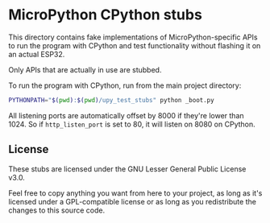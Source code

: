 # MicroPython CPython stubs

This directory contains fake implementations of MicroPython-specific APIs to run the program with CPython and test
functionality without flashing it on an actual ESP32.

Only APIs that are actually in use are stubbed.

To run the program with CPython, run from the main project directory:

```bash
PYTHONPATH="$(pwd):$(pwd)/upy_test_stubs" python _boot.py
```

All listening ports are automatically offset by 8000 if they're lower than 1024. So if `http_listen_port` is set to 80,
it will listen on 8080 on CPython.

## License

These stubs are licensed under the GNU Lesser General Public License v3.0.

Feel free to copy anything you want from here to your project, as long as it's licensed under a GPL-compatible license
or as long as you redistribute the changes to this source code.
